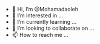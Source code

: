 - 👋 Hi, I’m @Mohamadaoleh
- 👀 I’m interested in ...
- 🌱 I’m currently learning ...
- 💞️ I’m looking to collaborate on ...
- 📫 How to reach me ...

<!---
Mohamadaoleh/Mohamadaoleh is a ✨ special ✨ repository because its `README.md` (this file) appears on your GitHub profile.
You can click the Preview link to take a look at your changes.
--->

